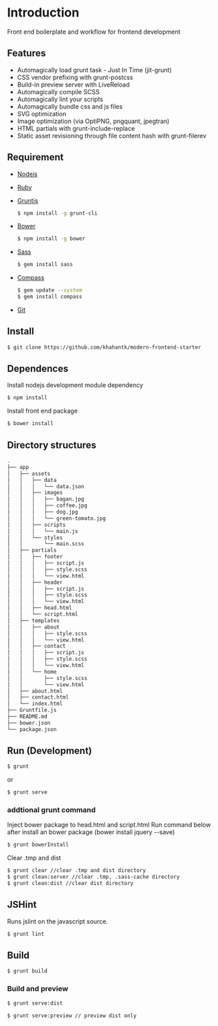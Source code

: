 # Introduction

Front end boilerplate and workflow for frontend development

## Features

* Automagically load grunt task - Just In Time (jit-grunt)
* CSS vendor prefixing with grunt-postcss
* Build-in preview server with LiveReload
* Automagically compile SCSS
* Automagically lint your scripts
* Automagically bundle css and js files
* SVG optimization
* Image optimization (via OptiPNG, pngquant, jpegtran)
* HTML partials with grunt-include-replace
* Static asset revisioning through file content hash with grunt-filerev



## Requirement

- [Nodejs](https://nodejs.org/en/download/)
- [Ruby](https://www.ruby-lang.org/en/documentation/installation/)
- [Gruntjs](http://gruntjs.com/)
  ```bash
  $ npm install -g grunt-cli
  ```
- [Bower](http://bower.io)
  ```bash
  $ npm install -g bower
  ```
- [Sass](http://sass-lang.com/install)
  ```bash
  $ gem install sass
  ```
- [Compass](http://compass-style.org/install/)
  ```bash
  $ gem update --system
  $ gem install compass
  ```
    
- [Git](https://git-scm.com/)

## Install


```bash
$ git clone https://github.com/khahantk/modern-frontend-starter
```



## Dependences

Install nodejs development module dependency

```bash
$ npm install
```

Install front end package

```bash
$ bower install
```

## Directory structures
```bash
.
├── app
│   ├── assets
│   │   ├── data
│   │   │   └── data.json
│   │   ├── images
│   │   │   ├── bagan.jpg
│   │   │   ├── coffee.jpg
│   │   │   ├── dog.jpg
│   │   │   └── green-tomato.jpg
│   │   ├── scripts
│   │   │   └── main.js
│   │   └── styles
│   │       └── main.scss
│   ├── partials
│   │   ├── footer
│   │   │   ├── script.js
│   │   │   ├── style.scss
│   │   │   └── view.html
│   │   ├── header
│   │   │   ├── script.js
│   │   │   ├── style.scss
│   │   │   └── view.html
│   │   ├── head.html
│   │   └── script.html
│   ├── templates
│   │   ├── about
│   │   │   ├── style.scss
│   │   │   └── view.html
│   │   ├── contact
│   │   │   ├── script.js
│   │   │   ├── style.scss
│   │   │   └── view.html
│   │   └── home
│   │       ├── style.scss
│   │       └── view.html
│   ├── about.html
│   ├── contact.html
│   └── index.html
├── Gruntfile.js
├── README.md
├── bower.json
└── package.json

```

## Run (Development)

```bash
$ grunt
```
or
```bash
$ grunt serve
```

### addtional grunt command

Inject bower package to head.html and script.html
Run command below after install an bower package (bower install jquery --save)
```bash
$ grunt bowerInstall
```

Clear .tmp and dist

```bash
$ grunt clear //clear .tmp and dist directory
$ grunt clean:server //clear .tmp, .sass-cache directory
$ grunt clean:dist //clear dist directory
```
## JSHint

Runs jslint on the javascript source.
```bash
$ grunt lint
```

## Build

```bash
$ grunt build
```

### Build and preview 
```bash
$ grunt serve:dist
```

```bash
$ grunt serve:preview // preview dist only
```
